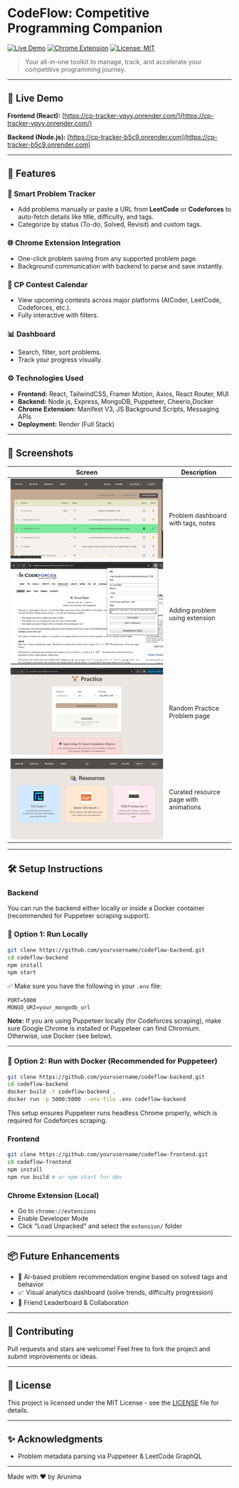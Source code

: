 # CodeFlow: Competitive Programming Companion


[![Live Demo](https://img.shields.io/badge/Live-Demo-green.svg)](https://codeflow-frontend.onrender.com)
[![Chrome Extension](https://img.shields.io/badge/Chrome-Extension-blue.svg)](https://github.com/yourusername/codeflow-extension)
[![License: MIT](https://img.shields.io/badge/License-MIT-yellow.svg)](LICENSE)

> Your all-in-one toolkit to manage, track, and accelerate your competitive programming journey.

---

## 🚀 Live Demo

**Frontend (React):** [https://cp-tracker-vqyy.onrender.com/](https://cp-tracker-vqyy.onrender.com/)

**Backend (Node.js):** [https://cp-tracker-b5c9.onrender.com](https://cp-tracker-b5c9.onrender.com)

---

## 🎯 Features

### 🔎 Smart Problem Tracker

* Add problems manually or paste a URL from **LeetCode** or **Codeforces** to auto-fetch details like title, difficulty, and tags.
* Categorize by status (To-do, Solved, Revisit) and custom tags.

### 🌐 Chrome Extension Integration

* One-click problem saving from any supported problem page.
* Background communication with backend to parse and save instantly.

### 📅 CP Contest Calendar

* View upcoming contests across major platforms (AtCoder, LeetCode, Codeforces, etc.).
* Fully interactive with filters.

### 📊 Dashboard

* Search, filter, sort problems.
* Track your progress visually.

### ⚙️ Technologies Used

* **Frontend:** React, TailwindCSS, Framer Motion, Axios, React Router, MUI
* **Backend:** Node.js, Express, MongoDB, Puppeteer, Cheerio,Docker
* **Chrome Extension:** Manifest V3, JS Background Scripts, Messaging APIs
* **Deployment:** Render (Full Stack)

---

## 📸 Screenshots

| Screen                  | Description                           |
| ----------------------- | ------------------------------------- |
| ![](docs/dashboard.png) | Problem dashboard with tags, notes    |
| ![](docs/add-url.png)   | Adding problem using extension        |
| ![](docs/practice.png)  | Random Practice Problem page          |
| ![](docs/resources.png) | Curated resource page with animations |


---

## 🛠️ Setup Instructions


###  Backend

You can run the backend either locally or inside a Docker container (recommended for Puppeteer scraping support).

### 🔧 Option 1: Run Locally

```bash
git clone https://github.com/yourusername/codeflow-backend.git
cd codeflow-backend
npm install
npm start
```

✅ Make sure you have the following in your `.env` file:

```env
PORT=5000
MONGO_URI=your_mongodb_url
```

**Note:** If you are using Puppeteer locally (for Codeforces scraping), make sure Google Chrome is installed or Puppeteer can find Chromium. Otherwise, use Docker (see below).

---

### 🐳 Option 2: Run with Docker (Recommended for Puppeteer)

```bash
git clone https://github.com/yourusername/codeflow-backend.git
cd codeflow-backend
docker build -t codeflow-backend .
docker run -p 5000:5000 --env-file .env codeflow-backend
```

This setup ensures Puppeteer runs headless Chrome properly, which is required for Codeforces scraping.




### Frontend

```bash
git clone https://github.com/yourusername/codeflow-frontend.git
cd codeflow-frontend
npm install
npm run build # or npm start for dev
```

### Chrome Extension (Local)

* Go to `chrome://extensions`
* Enable Developer Mode
* Click "Load Unpacked" and select the `extension/` folder

---

## 📦 Future Enhancements

* 🧠 AI-based problem recommendation engine based on solved tags and behavior
* 📈 Visual analytics dashboard (solve trends, difficulty progression)
* 👯 Friend Leaderboard & Collaboration

---

## 🙌 Contributing

Pull requests and stars are welcome! Feel free to fork the project and submit improvements or ideas.

---

## 🧾 License

This project is licensed under the MIT License - see the [LICENSE](LICENSE) file for details.

---

## ✨ Acknowledgments

* Problem metadata parsing via Puppeteer & LeetCode GraphQL

---

Made with ❤️ by Arunima
